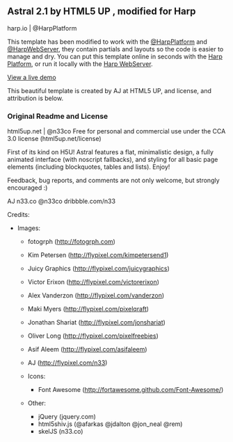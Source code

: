 ## Astral 2.1 by HTML5 UP , modified for Harp
harp.io | @HarpPlatform

This template has been modified to work with the [@HarpPlatform](http://twitter.com/HarpPlatform) and [@HarpWebServer](http://twitter.com/HarpWebServer), they contain partials and layouts so the code is easier to manage and dry. You can put this template online in seconds with the [Harp Platform](https://www.harp.io), or run it locally with the [Harp WebServer](http://harpjs.com).

[View a live demo](http://astral.harp.io) 

This beautiful template is created by AJ at HTML5 UP, and license, and attribution is below.

### Original Readme and License
html5up.net | @n33co
Free for personal and commercial use under the CCA 3.0 license (html5up.net/license)

First of its kind on H5U! Astral features a flat, minimalistic design, a fully animated 
interface (with noscript fallbacks), and styling for all basic page elements (including 
blockquotes, tables and lists). Enjoy!

Feedback, bug reports, and comments are not only welcome, but strongly encouraged :)

AJ
n33.co @n33co dribbble.com/n33

Credits:

- Images:
	- fotogrph (http://fotogrph.com)
	- Kim Petersen (http://flypixel.com/kimpetersend1)
	- Juicy Graphics (http://flypixel.com/juicygraphics)
	- Victor Erixon (http://flypixel.com/victorerixon)
	- Alex Vanderzon (http://flypixel.com/vanderzon)
	- Maki Myers (http://flypixel.com/pixelqraft)
	- Jonathan Shariat (http://flypixel.com/jonshariat)
	- Oliver Long (http://flypixel.com/pixelfreebies)
	- Asif Aleem (http://flypixel.com/asifaleem)
	- AJ (http://flypixel.com/n33)	
		
	- Icons:
		- Font Awesome (http://fortawesome.github.com/Font-Awesome/)
		
	- Other:
		- jQuery (jquery.com)
		- html5shiv.js (@afarkas @jdalton @jon_neal @rem)
		- skelJS (n33.co)